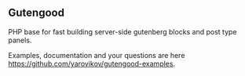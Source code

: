 ## Gutengood

PHP base for fast building server-side gutenberg blocks and post type panels.

Examples, documentation and your questions are here https://github.com/yarovikov/gutengood-examples.
